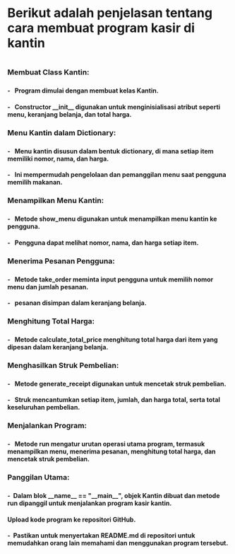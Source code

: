 <h1> Berikut adalah penjelasan tentang cara membuat program kasir di kantin <h1>
  
<h3> Membuat Class Kantin: <h3>

<h4>- &nbsp; Program dimulai dengan membuat kelas Kantin.<h4>
<h4>- &nbsp; Constructor __init__ digunakan untuk menginisialisasi atribut seperti menu, keranjang belanja, dan total harga.<h4>

<h3> Menu Kantin dalam Dictionary: <h3> 

<h4>- &nbsp; Menu kantin disusun dalam bentuk dictionary, di mana setiap item memiliki nomor, nama, dan harga.<h4>
<h4>- &nbsp; Ini mempermudah pengelolaan dan pemanggilan menu saat pengguna memilih makanan.<h4>

<h3> Menampilkan Menu Kantin: <h3> 

<h4>- &nbsp; Metode show_menu digunakan untuk menampilkan menu kantin ke pengguna.<h4>
<h4>- &nbsp; Pengguna dapat melihat nomor, nama, dan harga setiap item.<h4>

<h3> Menerima Pesanan Pengguna: <h3> 

<h4>- &nbsp; Metode take_order meminta input pengguna untuk memilih nomor menu dan jumlah pesanan.<h4>
<h4>- &nbsp;  pesanan disimpan dalam keranjang belanja.<h4>

<h3> Menghitung Total Harga: <h3> 

<h4>- &nbsp; Metode calculate_total_price menghitung total harga dari item yang dipesan dalam keranjang belanja.<h4>

<h3> Menghasilkan Struk Pembelian: <h3> 

<h4>- &nbsp; Metode generate_receipt digunakan untuk mencetak struk pembelian.<h4>
<h4>- &nbsp; Struk mencantumkan setiap item, jumlah, dan harga total, serta total keseluruhan pembelian.<h4>

<h3> Menjalankan Program:<h3> 

<h4>- &nbsp; Metode run mengatur urutan operasi utama program, termasuk menampilkan menu, menerima pesanan, menghitung total harga, dan mencetak struk pembelian.<h4>

<h3> Panggilan Utama: <h3> 

<h4>- &nbsp;Dalam blok __name__ == "__main__", objek Kantin dibuat dan metode run dipanggil untuk menjalankan program kasir kantin.<h4>


Upload kode program ke repositori GitHub.
<h4>- &nbsp;Pastikan untuk menyertakan README.md di repositori untuk memudahkan orang lain memahami dan menggunakan program tersebut.<h4>
